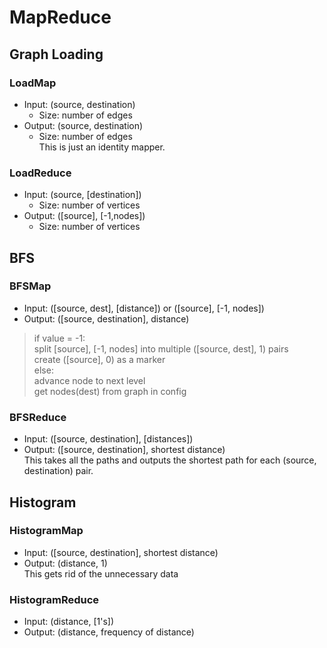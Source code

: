 MapReduce
=========

## Graph Loading
### LoadMap
*	Input: (source, destination)  
    *	Size: number of edges  
*	Output: (source, destination)   
    *	Size: number of edges  
This is just an identity mapper.  

### LoadReduce
*	Input: (source, [destination])  
    *	Size: number of vertices  
*	Output: ([source], [-1,nodes])  
    *	Size: number of vertices  

## BFS
### BFSMap  
*	Input: ([source, dest], [distance]) or ([source], [-1, nodes])  
*	Output: ([source, destination], distance)  

> if value = -1:  
>	split [source], [-1, nodes] into multiple ([source, dest], 1) pairs  
>	create ([source], 0) as a marker  
> else:  
>	advance node to next level  
>	get nodes(dest) from graph in config  

### BFSReduce
*	Input: ([source, destination], [distances])  
*	Output: ([source, destination], shortest distance)  
This takes all the paths and outputs the shortest path for each (source, destination) pair.  

## Histogram
### HistogramMap
*	Input: ([source, destination], shortest distance)  
*	Output: (distance, 1)  
This gets rid of the unnecessary data  

### HistogramReduce
*	Input: (distance, [1's])  
*	Output: (distance, frequency of distance)  
